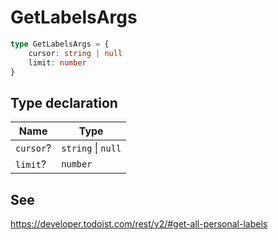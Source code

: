 # GetLabelsArgs

```ts
type GetLabelsArgs = {
    cursor: string | null
    limit: number
}
```

## Type declaration

| Name                          | Type               |
| ----------------------------- | ------------------ |
| <a id="cursor"></a> `cursor`? | `string` \| `null` |
| <a id="limit"></a> `limit`?   | `number`           |

## See

https://developer.todoist.com/rest/v2/#get-all-personal-labels
